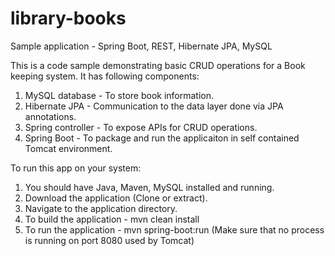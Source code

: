 # library-books
Sample application - Spring Boot, REST, Hibernate JPA, MySQL

This is a code sample demonstrating basic CRUD operations for a Book keeping system.
It has following components:
1. MySQL database - To store book information.
2. Hibernate JPA - Communication to the data layer done via JPA annotations.
3. Spring controller - To expose APIs for CRUD operations.
4. Spring Boot - To package and run the applicaiton in self contained Tomcat environment.

To run this app on your system:
1. You should have Java, Maven, MySQL installed and running.
2. Download the application (Clone or extract).
3. Navigate to the application directory.
4. To build the application - mvn clean install
5. To run the application - mvn spring-boot:run (Make sure that no process is running on port 8080 used by Tomcat)
